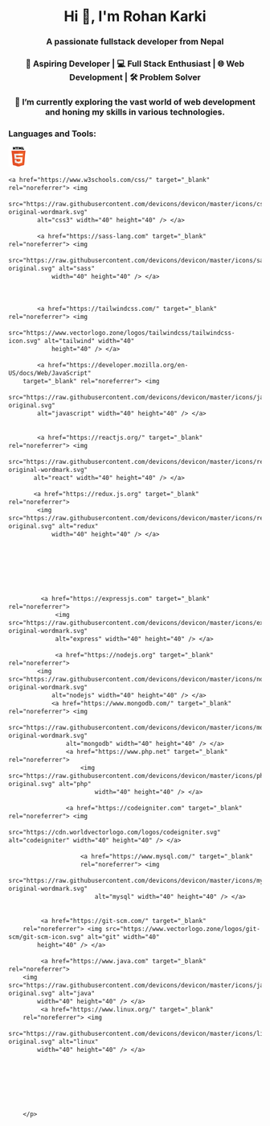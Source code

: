 <h1 align="center">Hi 👋, I'm Rohan Karki</h1>
<h3 align="center">A passionate fullstack developer from Nepal</h3>
<h3 align="center">🚀 Aspiring Developer | 💻 Full Stack Enthusiast | 🌐 Web Development | 🛠️ Problem Solver</h3>
<h3 align="center">🔭 I’m currently exploring the vast world of web development and honing my skills in various technologies.</h3>


</p>

<h3 align="left">Languages and Tools:</h3>
<p align="left">
    <a href="https://www.w3.org/html/" target="_blank" rel="noreferrer"> <img
        src="https://raw.githubusercontent.com/devicons/devicon/master/icons/html5/html5-original-wordmark.svg"
        alt="html5" width="40" height="40" /> </a>



    <a href="https://www.w3schools.com/css/" target="_blank" rel="noreferrer"> <img
            src="https://raw.githubusercontent.com/devicons/devicon/master/icons/css3/css3-original-wordmark.svg"
            alt="css3" width="40" height="40" /> </a>

            <a href="https://sass-lang.com" target="_blank" rel="noreferrer"> <img
                src="https://raw.githubusercontent.com/devicons/devicon/master/icons/sass/sass-original.svg" alt="sass"
                width="40" height="40" /> </a>



            <a href="https://tailwindcss.com/" target="_blank" rel="noreferrer"> <img
                src="https://www.vectorlogo.zone/logos/tailwindcss/tailwindcss-icon.svg" alt="tailwind" width="40"
                height="40" /> </a>

            <a href="https://developer.mozilla.org/en-US/docs/Web/JavaScript"
        target="_blank" rel="noreferrer"> <img
            src="https://raw.githubusercontent.com/devicons/devicon/master/icons/javascript/javascript-original.svg"
            alt="javascript" width="40" height="40" /> </a>


            <a href="https://reactjs.org/" target="_blank" rel="noreferrer"> <img
           src="https://raw.githubusercontent.com/devicons/devicon/master/icons/react/react-original-wordmark.svg"
           alt="react" width="40" height="40" /> </a> 

           <a href="https://redux.js.org" target="_blank" rel="noreferrer">
            <img src="https://raw.githubusercontent.com/devicons/devicon/master/icons/redux/redux-original.svg" alt="redux"
                width="40" height="40" /> </a>







             <a href="https://expressjs.com" target="_blank" rel="noreferrer">
                 <img src="https://raw.githubusercontent.com/devicons/devicon/master/icons/express/express-original-wordmark.svg"
                 alt="express" width="40" height="40" /> </a>
                 
                 <a href="https://nodejs.org" target="_blank" rel="noreferrer">
            <img src="https://raw.githubusercontent.com/devicons/devicon/master/icons/nodejs/nodejs-original-wordmark.svg"
                alt="nodejs" width="40" height="40" /> </a>
                <a href="https://www.mongodb.com/" target="_blank" rel="noreferrer"> <img
                    src="https://raw.githubusercontent.com/devicons/devicon/master/icons/mongodb/mongodb-original-wordmark.svg"
                    alt="mongodb" width="40" height="40" /> </a>
                    <a href="https://www.php.net" target="_blank" rel="noreferrer">
                        <img src="https://raw.githubusercontent.com/devicons/devicon/master/icons/php/php-original.svg" alt="php"
                            width="40" height="40" /> </a>

                    <a href="https://codeigniter.com" target="_blank" rel="noreferrer"> <img
                        src="https://cdn.worldvectorlogo.com/logos/codeigniter.svg" alt="codeigniter" width="40" height="40" /> </a>

                        <a href="https://www.mysql.com/" target="_blank"
                        rel="noreferrer"> <img
                            src="https://raw.githubusercontent.com/devicons/devicon/master/icons/mysql/mysql-original-wordmark.svg"
                            alt="mysql" width="40" height="40" /> </a>


             <a href="https://git-scm.com/" target="_blank"
        rel="noreferrer"> <img src="https://www.vectorlogo.zone/logos/git-scm/git-scm-icon.svg" alt="git" width="40"
            height="40" /> </a> 
       
             <a href="https://www.java.com" target="_blank" rel="noreferrer">
        <img src="https://raw.githubusercontent.com/devicons/devicon/master/icons/java/java-original.svg" alt="java"
            width="40" height="40" /> </a> 
             <a href="https://www.linux.org/" target="_blank"
        rel="noreferrer"> <img
            src="https://raw.githubusercontent.com/devicons/devicon/master/icons/linux/linux-original.svg" alt="linux"
            width="40" height="40" /> </a> 
            
           
          
        
            
        
        
        </p>